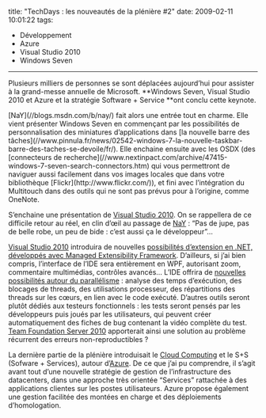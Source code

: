 title: "TechDays : les nouveautés de la plénière #2"
date: 2009-02-11 10:01:22
tags:
  - Développement
  - Azure
  - Visual Studio 2010
  - Windows Seven
---

Plusieurs milliers de personnes se sont déplacées aujourd’hui pour assister à la grand-messe annuelle de Microsoft. **Windows Seven, Visual Studio 2010 et Azure et la stratégie Software + Service **ont conclu cette keynote.

<!-- more -->[NaY](//blogs.msdn.com/b/nay/) fait alors une entrée tout en charme. Elle vient présenter Windows Seven en commençant par les possibilités de personnalisation des miniatures d’applications dans [la nouvelle barre des tâches](//www.pinnula.fr/news/02542-windows-7-la-nouvelle-taskbar-barre-des-taches-se-devoile/fr/). Elle enchaine ensuite avec les OSDX (des [connecteurs de recherche](//www.nextinpact.com/archive/47415-windows-7-seven-search-connectors.htm) qui vous permettront de naviguer aussi facilement dans vos images locales que dans votre bibliothèque [Flickr](http://www.flickr.com/)), et fini avec l’intégration du Multitouch dans des outils qui ne sont pas prévus pour à l’origine, comme OneNote.

S’enchaine une présentation de [Visual Studio 2010](//web.archive.org/web/20120215000631///www.microsoft.com:80/presspass/press/2008/sep08/09-29vs10pr.mspx). On se rappellera de ce difficile retour au réel, en clin d’œil au passage de [NaY](http://blogs.msdn.com/b/nay/)&nbsp;: “Pas de jupe, pas de belle robe, un peu de bide&nbsp;: c’est aussi ça le développeur”…

[Visual Studio 2010](//web.archive.org/web/20120215000631///www.microsoft.com:80/presspass/press/2008/sep08/09-29vs10pr.mspx) introduira de nouvelles [possibilités d’extension en .NET, développés avec Managed Extensibility Framework](//www.e-naxos.com/Blog/post/2008/11/08/MEF-Managed-Extensibility-Framework-De-la-magie-est-des-plugins-!.aspx). D’ailleurs, si j’ai bien compris, l’interface de l’IDE sera entièrement en WPF, autorisant zoom, commentaire multimédias, contrôles avancés… L’IDE offrira de [nouvelles possibilités autour du parallélisme](//msdn.microsoft.com/fr-fr/vstudio/msdn.parallelisme.introduction.aspx)&nbsp;: analyse des temps d’exécution, des blocages de threads, des utilisations processeur, des répartitions des threads sur les cœurs, en lien avec le code exécuté. D’autres outils seront plutôt dédiés aux testeurs fonctionnels&nbsp;: les tests seront pensés par les développeurs puis joués par les utilisateurs, qui peuvent créer automatiquement des fiches de bug contenant la vidéo complète du test. [Team Foundation Server 2010](http://technet.microsoft.com/en-us/video) apporterait ainsi une solution au problème récurrent des erreurs non-reproductibles&nbsp;?

La dernière partie de la plénière introduisait le [Cloud Computing](http://blogs.msdn.com/b/cloudcomputing/) et le S+S (Sofware + Services), autour d’[Azure](https://entreprise2.wordpress.com/2008/10/27/microsoft-azure-services-platform-une-vision-trs-large-de-loffre-cloud-computing-sans-windows-server/). De ce que j’ai pu comprendre, il s’agit avant tout d’une nouvelle stratégie de gestion de l’infrastructure des datacenters, dans une approche très orientée “Services” rattachée à des applications clientes sur les postes utilisateurs. Azure propose également une gestion facilitée des montées en charge et des déploiements d’homologation.